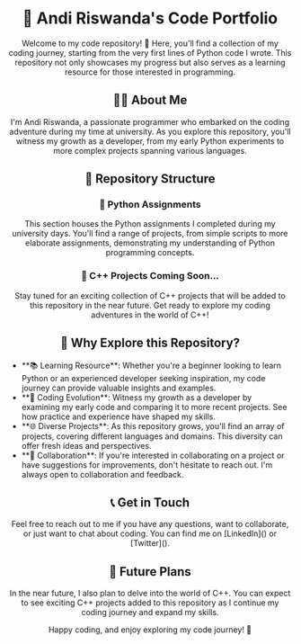 <h1 align="center">🚀 Andi Riswanda's Code Portfolio</h1>

<p align="center">
  Welcome to my code repository! 🌟 Here, you'll find a collection of my coding journey, starting from the very first lines of Python code I wrote. This repository not only showcases my progress but also serves as a learning resource for those interested in programming.
</p>

<h2 align="center">🧑‍💻 About Me</h2>

<p align="center">
  I'm Andi Riswanda, a passionate programmer who embarked on the coding adventure during my time at university. As you explore this repository, you'll witness my growth as a developer, from my early Python experiments to more complex projects spanning various languages.
</p>

<h2 align="center">📂 Repository Structure</h2>

<p align="center">
  <div align="center">
    <h3>🐍 Python Assignments</h3>
    <p>This section houses the Python assignments I completed during my university days. You'll find a range of projects, from simple scripts to more elaborate assignments, demonstrating my understanding of Python programming concepts.</p>
  </div>
</p>

<p align="center">
  <div align="center">
    <h3>🚧 C++ Projects Coming Soon...</h3>
    <p>Stay tuned for an exciting collection of C++ projects that will be added to this repository in the near future. Get ready to explore my coding adventures in the world of C++!</p>
  </div>
</p>

<h2 align="center">🌟 Why Explore this Repository?</h2>

<p align="center">
  <ul>
    <li>**📚 Learning Resource**: Whether you're a beginner looking to learn Python or an experienced developer seeking inspiration, my code journey can provide valuable insights and examples.</li>
    <li>**🌱 Coding Evolution**: Witness my growth as a developer by examining my early code and comparing it to more recent projects. See how practice and experience have shaped my skills.</li>
    <li>**🌐 Diverse Projects**: As this repository grows, you'll find an array of projects, covering different languages and domains. This diversity can offer fresh ideas and perspectives.</li>
    <li>**🤝 Collaboration**: If you're interested in collaborating on a project or have suggestions for improvements, don't hesitate to reach out. I'm always open to collaboration and feedback.</li>
  </ul>
</p>

<h2 align="center">📞 Get in Touch</h2>

<p align="center">
  Feel free to reach out to me if you have any questions, want to collaborate, or just want to chat about coding. You can find me on [LinkedIn]() or [Twitter]().
</p>

<h2 align="center">🚀 Future Plans</h2>

<p align="center">
  In the near future, I also plan to delve into the world of C++. You can expect to see exciting C++ projects added to this repository as I continue my coding journey and expand my skills.
</p>

<p align="center">
  Happy coding, and enjoy exploring my code journey! 🚀
</p>
